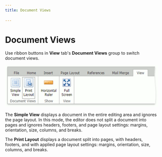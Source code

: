 ```yaml
---
title: Document Views

---
```

# Document Views
Use ribbon buttons in **View** tab's **Document Views** group to switch document views.

![EUD_ASPxRichEdit_ViewTab](../../../images/img117731.png)

The **Simple View** displays a document in the entire editing area and ignores the page layout. In this mode, the editor does not split a document into pages and ignores headers, footers, and page layout settings: margins, orientation, size, columns, and breaks.

The **Print Layout** displays a document split into pages, with headers, footers, and with applied page layout settings: margins, orientation, size, columns, and breaks.
